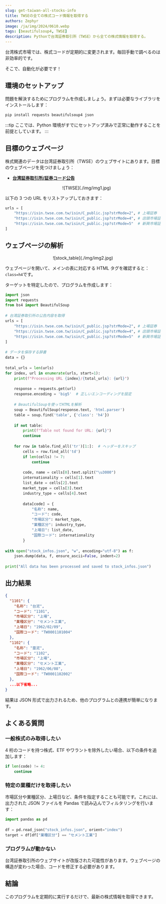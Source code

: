 ```yaml
---
slug: get-taiwan-all-stocks-info
title: TWSEの全ての株式コード情報を取得する
authors: Zephyr
image: /ja/img/2024/0610.webp
tags: [beautifulsoup4, TWSE]
description: Pythonで台湾証券取引所（TWSE）から全ての株式情報を取得する。
---
```


台湾株式市場では、株式コードが定期的に変更されます。毎回手動で調べるのは非効率的です。

そこで、自動化が必要です！

<!-- truncate -->

## 環境のセットアップ

問題を解決するためにプログラムを作成しましょう。まずは必要なライブラリをインストールします：

```bash
pip install requests beautifulsoup4 json
```

:::tip
ここでは、Python 環境がすでにセットアップ済みで正常に動作することを前提としています。
:::

## 目標のウェブページ

株式関連のデータは台湾証券取引所（TWSE）のウェブサイトにあります。目標のウェブページを見つけましょう：

- [**台湾証券取引所/証券コード公告**](https://www.twse.com.tw/zh/products/code/announcement.html)

  <div align="center">
  <figure style={{"width": "80%"}}>
  ![TWSE](./img/img1.jpg)
  </figure>
  </div>

以下の 3 つの URL をリストアップしておきます：

```python
urls = [
    "https://isin.twse.com.tw/isin/C_public.jsp?strMode=2", # 上場証券
    "https://isin.twse.com.tw/isin/C_public.jsp?strMode=4", # 店頭市場証券
    "https://isin.twse.com.tw/isin/C_public.jsp?strMode=5"  # 新興市場証券
]
```

## ウェブページの解析

<div align="center">
<figure style={{"width": "80%"}}>
![stock_table](./img/img2.jpg)
</figure>
</div>

ウェブページを開いて、メインの表に対応する HTML タグを確認すると：`class=h4`です。

ターゲットを特定したので、プログラムを作成します：

```python title="update_stocks_code.py"
import json
import requests
from bs4 import BeautifulSoup

# 台湾証券取引所の公告内容を取得
urls = [
    "https://isin.twse.com.tw/isin/C_public.jsp?strMode=2", # 上場証券
    "https://isin.twse.com.tw/isin/C_public.jsp?strMode=4", # 店頭市場証券
    "https://isin.twse.com.tw/isin/C_public.jsp?strMode=5"  # 新興市場証券
]

# データを保存する辞書
data = {}

total_urls = len(urls)
for index, url in enumerate(urls, start=1):
    print(f"Processing URL {index}/{total_urls}: {url}")

    response = requests.get(url)
    response.encoding = 'big5'  # 正しいエンコーディングを設定

    # BeautifulSoupを使ってHTMLを解析
    soup = BeautifulSoup(response.text, 'html.parser')
    table = soup.find('table', {'class': 'h4'})

    if not table:
        print(f"Table not found for URL: {url}")
        continue

    for row in table.find_all('tr')[1:]:  # ヘッダーをスキップ
        cells = row.find_all('td')
        if len(cells) != 7:
            continue

        code, name = cells[0].text.split("\u3000")
        internationality = cells[1].text
        list_date = cells[2].text
        market_type = cells[3].text
        industry_type = cells[4].text

        data[code] = {
            "名称": name,
            "コード": code,
            "市場区分": market_type,
            "業種区分": industry_type,
            "上場日": list_date,
            "国際コード": internationality
        }

with open("stock_infos.json", "w", encoding="utf-8") as f:
    json.dump(data, f, ensure_ascii=False, indent=2)

print("All data has been processed and saved to stock_infos.json")
```

## 出力結果

```json title="stock_infos.json"
{
  "1101": {
    "名称": "台泥",
    "コード": "1101",
    "市場区分": "上場",
    "業種区分": "セメント工業",
    "上場日": "1962/02/09",
    "国際コード": "TW0001101004"
  },
  "1102": {
    "名称": "亜泥",
    "コード": "1102",
    "市場区分": "上場",
    "業種区分": "セメント工業",
    "上場日": "1962/06/08",
    "国際コード": "TW0001102002"
  },
  ...以下省略...
}
```

結果は JSON 形式で出力されるため、他のプログラムとの連携が簡単になります。

## よくある質問

### 一般株式のみ取得したい

4 桁のコードを持つ株式、ETF やワラントを除外したい場合、以下の条件を追加します：

```python
if len(code) != 4:
    continue
```

### 特定の業種だけを取得したい

市場区分や業種区分、上場日など、条件を指定することも可能です。これには、出力された JSON ファイルを Pandas で読み込んでフィルタリングを行います：

```python
import pandas as pd

df = pd.read_json("stock_infos.json", orient="index")
target = df[df["業種区分"] == "セメント工業"]
```

### プログラムが動かない

台湾証券取引所のウェブサイトが改版された可能性があります。ウェブページの構造が変わった場合、コードを修正する必要があります。

## 結論

このプログラムを定期的に実行するだけで、最新の株式情報を取得できます。
